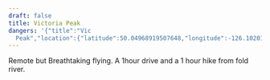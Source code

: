 ```yaml
---
draft: false
title: Victoria Peak
dangers: '{"title":"Vic
  Peak","location":{"latitude":50.04968919507648,"longitude":-126.10201698746607,"elevation":1878.343426866191},"view":{"latitude":49.983925769090554,"longitude":-126.06504486613322,"height":10391.848999127726,"heading":312.11460932538205,"pitch":-47.5223473485899,"roll":0.033494721082352366}}'
---
```

Remote but Breathtaking flying. A 1hour drive and a 1 hour hike from fold river.